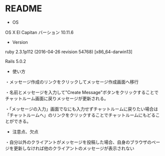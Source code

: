 # README

* OS

OS X El Capitan バーション 10.11.6

* Version

ruby 2.3.1p112 (2016-04-26 revision 54768) [x86_64-darwin13]

Rails 5.0.2

* 使い方

・メッセージ作成のリンクをクリックしてメッセージ作成画面へ移行

・名前とメッセージを入力して"Create Message"ボタンをクリックすることでチャットルーム画面に戻りメッセージが更新される。

・「メッセージの入力」画面でなにも入力せずチャットルームに戻りたい場合は「チャットルームへ」のリンクをクリックすることでチャットルームにもどることができる。

* 注意点、欠点

・自分以外のクライアントがメッセージを投稿した場合、自身のブラウザのページを更新しなければ他のクライアントのメッセージが表示されない
